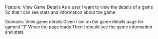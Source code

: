 Feature: View Game Details
  As a user
  I want to view the details of a game
  So that I can see stats and information about the game

Scenario: View game details
  Given I am on the game details page for gameId "1"
  When the page loads
  Then I should see the game information and stats

